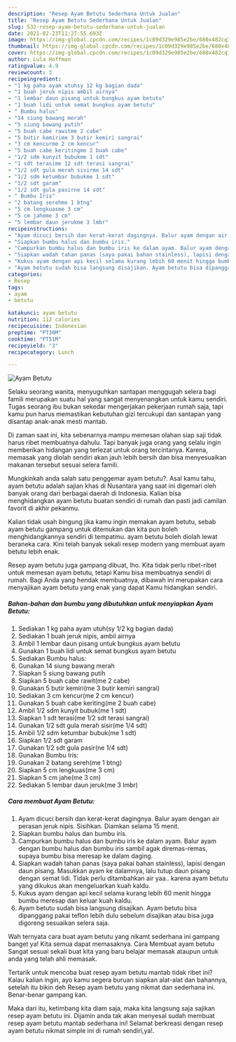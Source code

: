 ```yaml
---
description: "Resep Ayam Betutu Sederhana Untuk Jualan"
title: "Resep Ayam Betutu Sederhana Untuk Jualan"
slug: 532-resep-ayam-betutu-sederhana-untuk-jualan
date: 2021-02-23T11:27:55.693Z
image: https://img-global.cpcdn.com/recipes/1c09d329e985e2be/680x482cq70/ayam-betutu-foto-resep-utama.jpg
thumbnail: https://img-global.cpcdn.com/recipes/1c09d329e985e2be/680x482cq70/ayam-betutu-foto-resep-utama.jpg
cover: https://img-global.cpcdn.com/recipes/1c09d329e985e2be/680x482cq70/ayam-betutu-foto-resep-utama.jpg
author: Lula Hoffman
ratingvalue: 4.9
reviewcount: 3
recipeingredient:
- "1 kg paha ayam utuhsy 12 kg bagian dada"
- "1 buah jeruk nipis ambil airnya"
- "1 lembar daun pisang untuk bungkus ayam betutu"
- "1 buah lidi untuk semat bungkus ayam betutu"
- " Bumbu halus"
- "14 siung bawang merah"
- "5 siung bawang putih"
- "5 buah cabe rawitme 2 cabe"
- "5 butir kemirime 3 butir kemiri sangrai"
- "3 cm kencurme 2 cm kencur"
- "5 buah cabe keritingme 2 buah cabe"
- "1/2 sdm kunyit bubukme 1 sdt"
- "1 sdt terasime 12 sdt terasi sangrai"
- "1/2 sdt gula merah sisirme 14 sdt"
- "1/2 sdm ketumbar bubukme 1 sdt"
- "1/2 sdt garam"
- "1/2 sdt gula pasirne 14 sdt"
- " Bumbu Iris"
- "2 batang serehme 1 btng"
- "5 cm lengkuasme 3 cm"
- "5 cm jaheme 3 cm"
- "5 lembar daun jerukme 3 lmbr"
recipeinstructions:
- "Ayam dicuci bersih dan kerat-kerat dagingnya. Balur ayam dengan air perasan jeruk nipis. Sisihkan. Diamkan selama 15 menit."
- "Siapkan bumbu halus dan bumbu iris."
- "Campurkan bumbu halus dan bumbu iris ke dalam ayam. Balur ayam dengan bumbu halus dan bumbu iris sambil agak diremas-remas, supaya bumbu bisa meresap ke dalam daging."
- "Siapkan wadah tahan panas (saya pakai bahan stainless), lapisi dengan daun pisang. Masukkan ayam ke dalamnya, lalu tutup daun pisang dengan semat lidi. Tidak perlu ditambahkan air yaa.. karena ayam betutu yang dikukus akan mengeluarkan kuah kaldu."
- "Kukus ayam dengan api kecil selama kurang lebih 60 menit hingga bumbu meresap dan keluar kuah kaldu."
- "Ayam betutu sudah bisa langsung disajikan. Ayam betutu bisa dipanggang pakai teflon lebih dulu sebelum disajikan atau bisa juga digoreng sesuaikan selera saja."
categories:
- Resep
tags:
- ayam
- betutu

katakunci: ayam betutu 
nutrition: 112 calories
recipecuisine: Indonesian
preptime: "PT30M"
cooktime: "PT51M"
recipeyield: "3"
recipecategory: Lunch

---
```



![Ayam Betutu](https://img-global.cpcdn.com/recipes/1c09d329e985e2be/680x482cq70/ayam-betutu-foto-resep-utama.jpg)

Selaku seorang wanita, menyuguhkan santapan menggugah selera bagi famili merupakan suatu hal yang sangat menyenangkan untuk kamu sendiri. Tugas seorang ibu bukan sekedar mengerjakan pekerjaan rumah saja, tapi kamu pun harus memastikan kebutuhan gizi tercukupi dan santapan yang disantap anak-anak mesti mantab.

Di zaman  saat ini, kita sebenarnya mampu memesan olahan siap saji tidak harus ribet membuatnya dahulu. Tapi banyak juga orang yang selalu ingin memberikan hidangan yang terlezat untuk orang tercintanya. Karena, memasak yang diolah sendiri akan jauh lebih bersih dan bisa menyesuaikan makanan tersebut sesuai selera famili. 



Mungkinkah anda salah satu penggemar ayam betutu?. Asal kamu tahu, ayam betutu adalah sajian khas di Nusantara yang saat ini digemari oleh banyak orang dari berbagai daerah di Indonesia. Kalian bisa menghidangkan ayam betutu buatan sendiri di rumah dan pasti jadi camilan favorit di akhir pekanmu.

Kalian tidak usah bingung jika kamu ingin memakan ayam betutu, sebab ayam betutu gampang untuk ditemukan dan kita pun boleh menghidangkannya sendiri di tempatmu. ayam betutu boleh diolah lewat beraneka cara. Kini telah banyak sekali resep modern yang membuat ayam betutu lebih enak.

Resep ayam betutu juga gampang dibuat, lho. Kita tidak perlu ribet-ribet untuk memesan ayam betutu, tetapi Kamu bisa membuatnya sendiri di rumah. Bagi Anda yang hendak membuatnya, dibawah ini merupakan cara menyajikan ayam betutu yang enak yang dapat Kamu hidangkan sendiri.

<!--inarticleads1-->

##### Bahan-bahan dan bumbu yang dibutuhkan untuk menyiapkan Ayam Betutu:

1. Sediakan 1 kg paha ayam utuh(sy 1/2 kg bagian dada)
1. Sediakan 1 buah jeruk nipis, ambil airnya
1. Ambil 1 lembar daun pisang untuk bungkus ayam betutu
1. Gunakan 1 buah lidi untuk semat bungkus ayam betutu
1. Sediakan  Bumbu halus:
1. Gunakan 14 siung bawang merah
1. Siapkan 5 siung bawang putih
1. Siapkan 5 buah cabe rawit(me 2 cabe)
1. Gunakan 5 butir kemiri(me 3 butir kemiri sangrai)
1. Sediakan 3 cm kencur(me 2 cm kencur)
1. Gunakan 5 buah cabe keriting(me 2 buah cabe)
1. Ambil 1/2 sdm kunyit bubuk(me 1 sdt)
1. Siapkan 1 sdt terasi(me 1/2 sdt terasi sangrai)
1. Gunakan 1/2 sdt gula merah sisir(me 1/4 sdt)
1. Ambil 1/2 sdm ketumbar bubuk(me 1 sdt)
1. Siapkan 1/2 sdt garam
1. Gunakan 1/2 sdt gula pasir(ne 1/4 sdt)
1. Gunakan  Bumbu Iris:
1. Gunakan 2 batang sereh(me 1 btng)
1. Siapkan 5 cm lengkuas(me 3 cm)
1. Siapkan 5 cm jahe(me 3 cm)
1. Sediakan 5 lembar daun jeruk(me 3 lmbr)




<!--inarticleads2-->

##### Cara membuat Ayam Betutu:

1. Ayam dicuci bersih dan kerat-kerat dagingnya. Balur ayam dengan air perasan jeruk nipis. Sisihkan. Diamkan selama 15 menit.
1. Siapkan bumbu halus dan bumbu iris.
1. Campurkan bumbu halus dan bumbu iris ke dalam ayam. Balur ayam dengan bumbu halus dan bumbu iris sambil agak diremas-remas, supaya bumbu bisa meresap ke dalam daging.
1. Siapkan wadah tahan panas (saya pakai bahan stainless), lapisi dengan daun pisang. Masukkan ayam ke dalamnya, lalu tutup daun pisang dengan semat lidi. Tidak perlu ditambahkan air yaa.. karena ayam betutu yang dikukus akan mengeluarkan kuah kaldu.
1. Kukus ayam dengan api kecil selama kurang lebih 60 menit hingga bumbu meresap dan keluar kuah kaldu.
1. Ayam betutu sudah bisa langsung disajikan. Ayam betutu bisa dipanggang pakai teflon lebih dulu sebelum disajikan atau bisa juga digoreng sesuaikan selera saja.




Wah ternyata cara buat ayam betutu yang nikamt sederhana ini gampang banget ya! Kita semua dapat memasaknya. Cara Membuat ayam betutu Sangat sesuai sekali buat kita yang baru belajar memasak ataupun untuk anda yang telah ahli memasak.

Tertarik untuk mencoba buat resep ayam betutu mantab tidak ribet ini? Kalau kalian ingin, ayo kamu segera buruan siapkan alat-alat dan bahannya, setelah itu bikin deh Resep ayam betutu yang nikmat dan sederhana ini. Benar-benar gampang kan. 

Maka dari itu, ketimbang kita diam saja, maka kita langsung saja sajikan resep ayam betutu ini. Dijamin anda tak akan menyesal sudah membuat resep ayam betutu mantab sederhana ini! Selamat berkreasi dengan resep ayam betutu nikmat simple ini di rumah sendiri,ya!.

